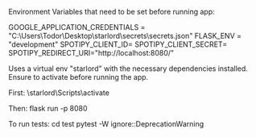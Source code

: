 Environment Variables that need to be set before running app:

GOOGLE_APPLICATION_CREDENTIALS = "C:\Users\Todor\Desktop\starlord\secrets\secrets.json"
FLASK_ENV = "development"
SPOTIPY_CLIENT_ID=
SPOTIPY_CLIENT_SECRET=
SPOTIPY_REDIRECT_URI="http://localhost:8080/"

Uses a virtual env "starlord" with the necessary dependencies installed.
Ensure to activate before running the app.

First:
 \starlord\Scripts\activate

Then:
flask run -p 8080

To run tests:
cd test
pytest -W ignore::DeprecationWarning
